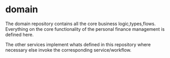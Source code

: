 domain
=====
The domain repository contains all the core business logic,types,flows.
Everything on the core functionality of the personal finance management is defined here.

The other services implement whats defined in this repository where necessary else invoke the corresponding service/workflow.

